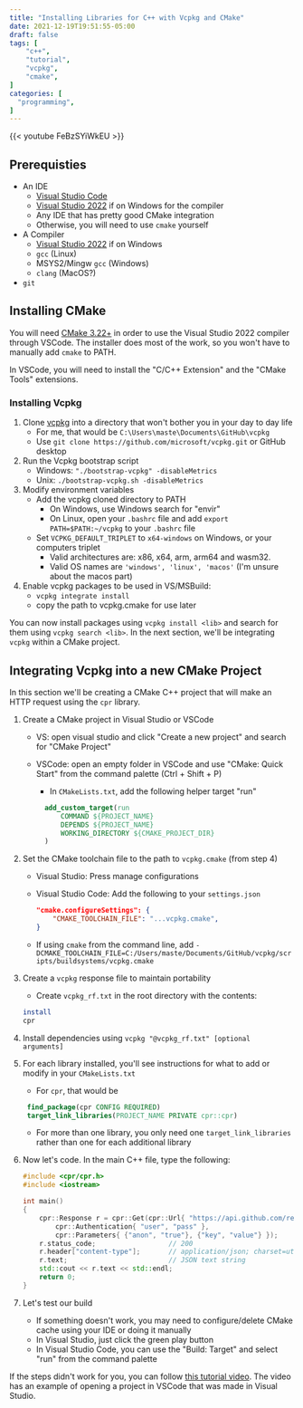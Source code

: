 ```yaml
---
title: "Installing Libraries for C++ with Vcpkg and CMake"
date: 2021-12-19T19:51:55-05:00
draft: false
tags: [
    "c++",
    "tutorial",
    "vcpkg",
    "cmake",
]
categories: [
  "programming",
]
---
```


{{< youtube FeBzSYiWkEU >}}

## Prerequisties

- An IDE
  - [Visual Studio Code](https://code.visualstudio.com/download)
  - [Visual Studio 2022](https://visualstudio.microsoft.com/downloads/) if on Windows for the compiler
  - Any IDE that has pretty good CMake integration
  - Otherwise, you will need to use `cmake` yourself
- A Compiler
  - [Visual Studio 2022](https://visualstudio.microsoft.com/downloads/) if on Windows
  - `gcc` (Linux)
  - MSYS2/Mingw `gcc` (Windows)
  - `clang` (MacOS?)
- `git`

## Installing CMake

You will need [CMake 3.22+](https://cmake.org/download/) in order to use the Visual Studio 2022 compiler through VSCode.
The installer does most of the work, so you won't have to manually add `cmake` to PATH.

In VSCode, you will need to install the "C/C++ Extension" and the "CMake Tools" extensions.

### Installing Vcpkg

1. Clone [vcpkg](https://github.com/microsoft/vcpkg) into a directory that won't bother you in your day to day life
   - For me, that would be `C:\Users\maste\Documents\GitHub\vcpkg`
   - Use `git clone https://github.com/microsoft/vcpkg.git` or GitHub desktop
2. Run the Vcpkg bootstrap script
   - Windows: `"./bootstrap-vcpkg" -disableMetrics`
   - Unix: `./bootstrap-vcpkg.sh -disableMetrics`
3. Modify environment variables
   - Add the vcpkg cloned directory to PATH
     - On Windows, use Windows search for "envir"
     - On Linux, open your `.bashrc` file and add `export PATH=$PATH:~/vcpkg` to your `.bashrc` file
   - Set `VCPKG_DEFAULT_TRIPLET` to `x64-windows` on Windows, or your computers triplet
     - Valid architectures are: x86, x64, arm, arm64 and wasm32.
     - Valid OS names are `'windows', 'linux', 'macos'` (I'm unsure about the macos part)
4. Enable vcpkg packages to be used in VS/MSBuild:
   - `vcpkg integrate install`
   - copy the path to vcpkg.cmake for use later

You can now install packages using `vcpkg install <lib>` and search for them using `vcpkg search <lib>`.
In the next section, we'll be integrating `vcpkg` within a CMake project.

## Integrating Vcpkg into a new CMake Project

In this section we'll be creating a CMake C++ project that will make an HTTP request using the `cpr` library.

1. Create a CMake project in Visual Studio or VSCode
    - VS: open visual studio and click "Create a new project" and search for "CMake Project"
    - VSCode: open an empty folder in VSCode and use "CMake: Quick Start" from the command palette (Ctrl + Shift + P)
      - In `CMakeLists.txt`, add the following helper target "run"

      ```cmake
        add_custom_target(run
            COMMAND ${PROJECT_NAME}
            DEPENDS ${PROJECT_NAME}
            WORKING_DIRECTORY ${CMAKE_PROJECT_DIR}
        )
        ```

2. Set the CMake toolchain file to the path to `vcpkg.cmake` (from step 4)
    - Visual Studio: Press manage configurations
    - Visual Studio Code: Add the following to your `settings.json`

        ```json
        "cmake.configureSettings": {
            "CMAKE_TOOLCHAIN_FILE": "...vcpkg.cmake",
        }
        ```

    - If using `cmake` from the command line, add `-DCMAKE_TOOLCHAIN_FILE=C:/Users/maste/Documents/GitHub/vcpkg/scripts/buildsystems/vcpkg.cmake`
3. Create a `vcpkg` response file to maintain portability
   - Create `vcpkg_rf.txt` in the root directory with the contents:

    ```bash
    install
    cpr
    ```

4. Install dependencies using `vcpkg "@vcpkg_rf.txt" [optional arguments]`
5. For each library installed, you'll see instructions for what to add or modify in your `CMakeLists.txt`
   - For `cpr`, that would be

   ```cmake
    find_package(cpr CONFIG REQUIRED)
    target_link_libraries(PROJECT_NAME PRIVATE cpr::cpr)
   ```

   - For more than one library, you only need one `target_link_libraries` rather than one for each additional library

6. Now let's code. In the main C++ file, type the following:

    ```cpp
    #include <cpr/cpr.h>
    #include <iostream>

    int main()
    {
        cpr::Response r = cpr::Get(cpr::Url{ "https://api.github.com/repos/whoshuu/cpr/contributors" },
            cpr::Authentication{ "user", "pass" },
            cpr::Parameters{ {"anon", "true"}, {"key", "value"} });
        r.status_code;                  // 200
        r.header["content-type"];       // application/json; charset=utf-8
        r.text;                         // JSON text string
        std::cout << r.text << std::endl;
        return 0;
    }
    ```

7. Let's test our build
   - If something doesn't work, you may need to configure/delete CMake cache using your IDE or doing it manually
   - In Visual Studio, just click the green play button
   - In Visual Studio Code, you can use the "Build: Target" and select "run" from the command palette

If the steps didn't work for you, you can follow [this tutorial video](https://youtu.be/FeBzSYiWkEU).
The video has an example of opening a project in VSCode that was made in Visual Studio.

